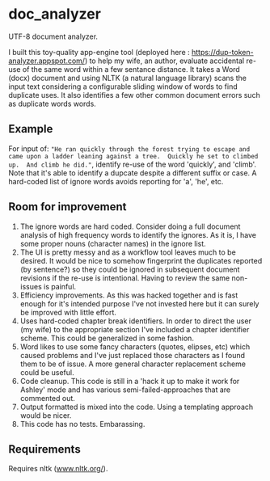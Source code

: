 # doc_analyzer
UTF-8 document analyzer.

I built this toy-quality app-engine tool (deployed here : https://dup-token-analyzer.appspot.com/) to help my wife, an author, evaluate accidental re-use of the same word within a few sentance distance.  It takes a Word (docx) document and using NLTK (a natural language library) scans the input text considering a configurable sliding window of words to find duplicate uses.  It also identifies a few other common document errors such as duplicate words words.

## Example
For input of:
`"He ran quickly through the forest trying to escape and came upon a ladder leaning against a tree.  Quickly he set to climbed up.  And climb he did."`, identify re-use of the word 'quickly', and 'climb'.  Note that it's able to identify a dupcate despite a different suffix or case.  A hard-coded list of ignore words avoids reporting for 'a', 'he', etc.

## Room for improvement
1. The ignore words are hard coded.  Consider doing a full document analysis of high frequency words to identify the ignores.  As it is, I have some proper nouns (character names) in the ignore list.
2. The UI is pretty messy and as a workflow tool leaves much to be desired.  It would be nice to somehow fingerprint the duplicates reported (by sentence?) so they could be ignored in subsequent document revisions if the re-use is intentional.  Having to review the same non-issues is painful.
3. Efficiency improvements.  As this was hacked together and is fast enough for it's intended purpose I've not invested here but it can surely be improved with little effort.
4. Uses hard-coded chapter break identifiers.  In order to direct the user (my wife) to the appropriate section I've included a chapter identifier scheme.  This could be generalized in some fashion.
5. Word likes to use some fancy characters (quotes, elipses, etc) which caused problems and I've just replaced those characters as I found them to be of issue.  A more general character replacement scheme could be useful.
6. Code cleanup.  This code is still in a 'hack it up to make it work for Ashley' mode and has various semi-failed-approaches  that are commented out.
7. Output formatted is mixed into the code.  Using a templating approach would be nicer.
8. This code has no tests.  Embarassing.

## Requirements
Requires nltk (www.nltk.org/).
